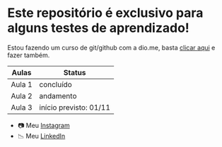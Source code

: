 # Este repositório é exclusivo para alguns testes de aprendizado! 

 Estou fazendo um curso de git/github com a dio.me, basta [clicar aqui](https://web.dio.me/track/potencia-tech-ifood-programacao-do-zero) e fazer também.

|Aulas|Status|
|------|----------|
|Aula 1|concluído|
|Aula 2|andamento|
|Aula 3|início previsto: 01/11|

- 📷 Meu [Instagram](https://instagram.com/rocha_th21?igshid=OGQ5ZDc2ODk2ZA==)
- 📉 Meu [LinkedIn](https://www.linkedin.com/in/thiago-de-barros-c-rocha-9b846a296?utm_source=share&utm_campaign=share_via&utm_content=profile&utm_medium=android_app)
